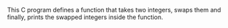 This C program defines a function that takes two integers, swaps them and
finally, prints the swapped integers inside the function.
